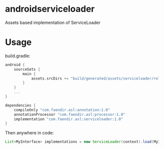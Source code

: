 # androidserviceloader
Assets based implementation of ServiceLoader

# Usage
build.gradle: 
```groovy
android {
    sourceSets {
        main {
            assets.srcDirs += "build/generated/assets/serviceloader/release"
        }
    }
    ...
}

dependencies {
    compileOnly "com.faendir.asl:annotation:1.0"
    annotationProcessor "com.faendir.asl:processor:1.0"
    implementation "com.faendir.asl:serviceloader:1.0"
}
```
Then anywhere in code:
```java
List<MyInterface> implementations = new ServiceLoader(context).load(MyInterface.class);
```
